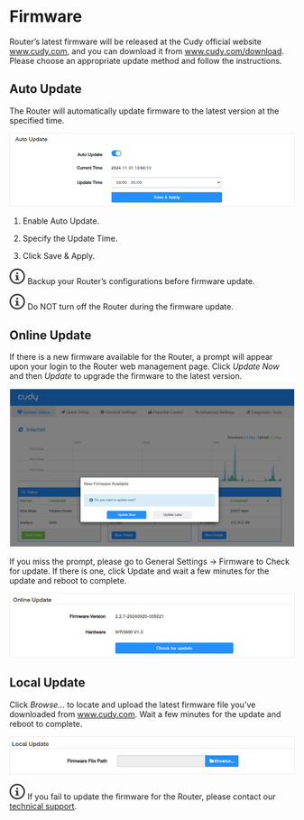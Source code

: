 # Firmware

Router’s latest firmware will be released at the Cudy official website <a href="www.cudy.com">www.cudy.com</a>, and you can download it from <a href="www.cudy.com/download">www.cudy.com/download</a>. Please choose an appropriate update method and follow the instructions.

## Auto Update

The Router will automatically update firmware to the latest version at the specified time.

<img src="/docs/image/wr3600/wr3600 (122).png" alt="替代文本" width="600px" style="border: 1px solid #eee;" />

1) Enable Auto Update.

2) Specify the Update Time. 

3) Click Save & Apply.

<img src="/docs/image/noteicon.png"> Backup your Router’s configurations before firmware update.

<img src="/docs/image/noteicon.png"> Do NOT turn off the Router during the firmware update.

## Online Update

If there is a new firmware available for the Router, a prompt will appear upon your login to the Router web management page. Click <i>Update Now</i> and then <i>Update</i> to upgrade the firmware to the latest version.

<img src="/docs/image/wr3600/wr3600 (125).png" alt="替代文本" width="800px" style="border: 1px solid #eee;" />

If you miss the prompt, please go to General Settings -> Firmware to Check for update. If there is one, click Update and wait a few minutes for the update and reboot to complete. 

<img src="/docs/image/wr3600/wr3600 (127).png" alt="替代文本" width="600px" style="border: 1px solid #eee;" />

## Local Update

Click *Browse...* to locate and upload the latest firmware file you’ve downloaded from <a href="www.cudy.com">www.cudy.com</a>. Wait a few minutes for the update and reboot to complete.

<img src="/docs/image/wr3600/wr3600 (128).png" alt="替代文本" width="600px" style="border: 1px solid #eee;" />

<img src="/docs/image/noteicon.png"> If you fail to update the firmware for the Router, please contact our <a href="mailto:support@cudy.com">technical support</a>.